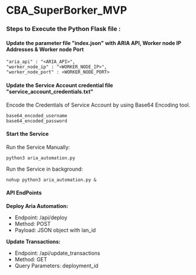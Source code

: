 # CBA_SuperBorker_MVP

### Steps to Execute the Python Flask file :

#### Update the parameter file "index.json" with ARIA API, Worker node IP Addresses & Worker node Port

    "aria_api" : "<ARIA_API>",
    "worker_node_ip" : "<WORKER_NODE_IP>",
    "worker_node_port" : <WORKER_NODE_PORT>

#### Update the Service Account credential file "service_account_credentials.txt"
Encode the Credentials of Service Account by using Base64 Encoding tool.

    base64_encoded_username
    base64_encoded_password

#### Start the Service 
Run the Service Manually:

    python3 aria_automation.py

Run the Service in background:

    nohup python3 aria_automation.py &

#### API EndPoints 
**Deploy Aria Automation:**
- Endpoint: /api/deploy
- Method: POST
- Payload: JSON object with lan_id

**Update Transactions:**
- Endpoint: /api/update_transactions
- Method: GET
- Query Parameters: deployment_id




